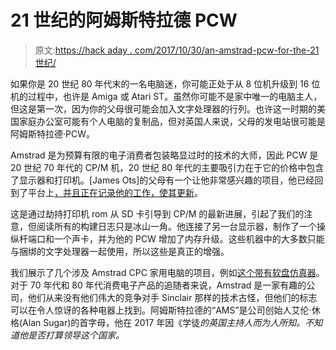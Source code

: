 # 21 世纪的阿姆斯特拉德 PCW

> 原文:[https://hack aday . com/2017/10/30/an-amstrad-pcw-for-the-21 世纪/](https://hackaday.com/2017/10/30/an-amstrad-pcw-for-the-21st-century/)

如果你是 20 世纪 80 年代末的一名电脑迷，你可能正处于从 8 位机升级到 16 位机的过程中，也许是 Amiga 或 Atari ST。虽然你可能不是家中唯一的电脑主人，但这是第一次，因为你的父母很可能会加入文字处理器的行列。也许这一时期的美国家庭办公室可能有个人电脑的复制品，但对英国人来说，父母的发电站很可能是阿姆斯特拉德·PCW。

Amstrad 是为预算有限的电子消费者包装略显过时的技术的大师，因此 PCW 是 20 世纪 70 年代的 CP/M 机，20 世纪 80 年代的主要吸引力在于它的价格中包含了显示器和打印机。[James Ots]的父母有一个让他非常感兴趣的项目，他已经回到了平台上[，并且正在记录他的工作，使其更新](https://hackaday.io/project/27549-the-pcw-project)。

这是通过劫持打印机 rom 从 SD 卡引导到 CP/M 的最新进展，引起了我们的注意，但阅读所有的构建日志只是冰山一角。他连接了另一台显示器，制作了一个操纵杆端口和一个声卡，并为他的 PCW 增加了内存升级。这些机器中的大多数只能与捆绑的文字处理器一起使用，所以这些是真正的增强。

我们展示了几个涉及 Amstrad CPC 家用电脑的项目，例如[这个带有软盘仿真器](https://hackaday.com/2017/04/22/retrofitting-an-amstrad-cpc6128-with-a-floppy-emulator/)。对于 70 年代和 80 年代消费电子产品的追随者来说，Amstrad 是一家有趣的公司，他们从来没有他们伟大的竞争对手 Sinclair 那样的技术古怪，但他们的标志可以在令人惊讶的各种电器上找到。阿姆斯特拉德的“AMS”是公司创始人艾伦·休格(Alan Sugar)的首字母，他在 2017 年因《学徒*的英国主持人而为人所知。不知道他是否打算领导这个国家。*